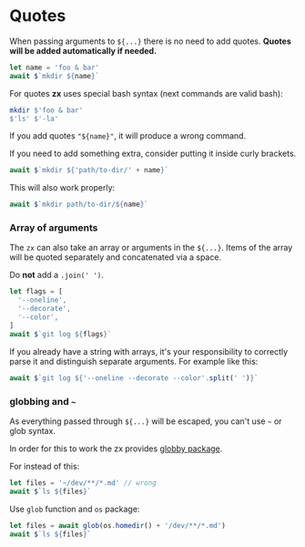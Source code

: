 # Quotes

When passing arguments to `${...}` there is no need to add quotes. **Quotes will 
be added automatically if needed.**

```js
let name = 'foo & bar'
await $`mkdir ${name}`
```

For quotes **zx** uses special bash syntax (next commands are valid bash):

```bash
mkdir $'foo & bar'
$'ls' $'-la'
```

If you add quotes `"${name}"`, it will produce a wrong command. 

If you need to add something extra, consider putting it inside curly brackets.

```js
await $`mkdir ${'path/to-dir/' + name}`
```

This will also work properly:

```js
await $`mkdir path/to-dir/${name}`
```

### Array of arguments

The `zx` can also take an array or arguments in the `${...}`. Items of the array
will be quoted separately and concatenated via a space. 

Do **not** add a `.join(' ')`.

```js
let flags = [
  '--oneline',
  '--decorate',
  '--color',
]
await $`git log ${flags}`
```

If you already have a string with arrays, it's your responsibility
to correctly parse it and distinguish separate arguments. For example like this:

```js
await $`git log ${'--oneline --decorate --color'.split(' ')}`
```

### globbing and `~`

As everything passed through `${...}` will be escaped, you can't use `~` or glob
syntax. 

In order for this to work the zx provides 
[globby package](../README.md#globby-package).

For instead of this:

```js
let files = '~/dev/**/*.md' // wrong
await $`ls ${files}`
```

Use `glob` function and `os` package:

```js
let files = await glob(os.homedir() + '/dev/**/*.md')
await $`ls ${files}`
```
